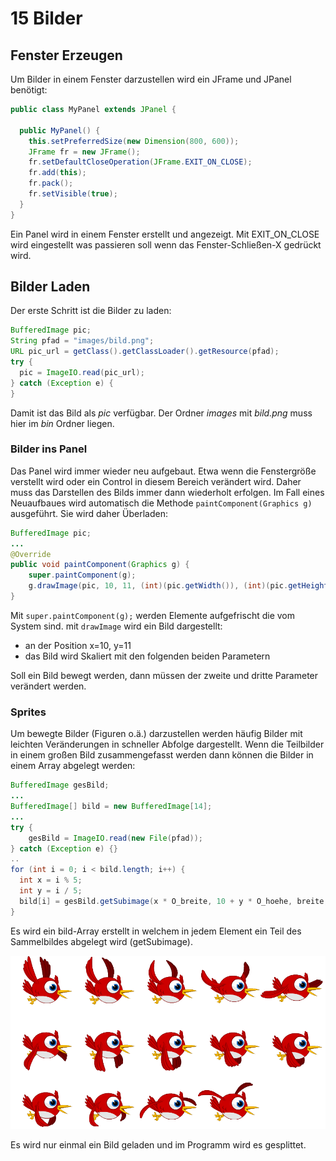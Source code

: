 # 15 Bilder

## Fenster Erzeugen

Um Bilder in einem Fenster darzustellen wird ein JFrame und JPanel benötigt:

```java
public class MyPanel extends JPanel {

  public MyPanel() {
    this.setPreferredSize(new Dimension(800, 600));
	JFrame fr = new JFrame();
	fr.setDefaultCloseOperation(JFrame.EXIT_ON_CLOSE);
	fr.add(this);
	fr.pack();
	fr.setVisible(true);
  }
}
```

Ein Panel wird in einem Fenster erstellt und angezeigt. Mit EXIT_ON_CLOSE wird eingestellt was passieren soll wenn das Fenster-Schließen-X gedrückt wird.

## Bilder Laden

Der erste Schritt ist die Bilder zu laden:

```java
BufferedImage pic;
String pfad = "images/bild.png";
URL pic_url = getClass().getClassLoader().getResource(pfad);
try {
  pic = ImageIO.read(pic_url);
} catch (Exception e) {
}
```

Damit ist das Bild als *pic* verfügbar. Der Ordner *images* mit *bild.png* muss hier im *bin* Ordner liegen.

### Bilder ins Panel

Das Panel wird immer wieder neu aufgebaut. Etwa wenn die Fenstergröße verstellt wird oder ein Control in diesem Bereich verändert wird. Daher muss das Darstellen des Bilds immer dann wiederholt erfolgen. Im Fall eines Neuaufbaues wird automatisch die Methode `paintComponent(Graphics g)` ausgeführt. Sie wird daher Überladen:

```java
BufferedImage pic;
...
@Override
public void paintComponent(Graphics g) {
	super.paintComponent(g);
	g.drawImage(pic, 10, 11, (int)(pic.getWidth()), (int)(pic.getHeight()), null);
}
```

Mit `super.paintComponent(g);`  werden Elemente aufgefrischt die vom System sind. mit `drawImage` wird ein Bild dargestellt:

- an der Position x=10, y=11
- das Bild wird Skaliert mit den folgenden beiden Parametern

Soll ein Bild bewegt werden, dann müssen der zweite und dritte Parameter verändert werden.

### Sprites

Um bewegte Bilder (Figuren o.ä.) darzustellen werden häufig Bilder mit leichten Veränderungen in schneller Abfolge dargestellt. Wenn die Teilbilder in einem großen Bild zusammengefasst werden dann können die Bilder in einem Array abgelegt werden:

```java
BufferedImage gesBild;
...
BufferedImage[] bild = new BufferedImage[14];
...
try {
    gesBild = ImageIO.read(new File(pfad));
} catch (Exception e) {}    
..
for (int i = 0; i < bild.length; i++) {
  int x = i % 5;
  int y = i / 5;
  bild[i] = gesBild.getSubimage(x * O_breite, 10 + y * O_hoehe, breite, hoehe);
}
```

Es wird ein bild-Array erstellt in welchem in jedem Element ein Teil des Sammelbildes abgelegt wird (getSubimage).

![bird](software-entwicklung/Java/bilder/bird.png)

Es wird nur einmal ein Bild geladen und im Programm wird es gesplittet.